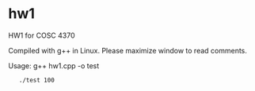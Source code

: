# hw1
HW1 for COSC 4370 

Compiled with g++ in Linux.
Please maximize window to read comments.

Usage: g++ hw1.cpp -o test

       ./test 100
